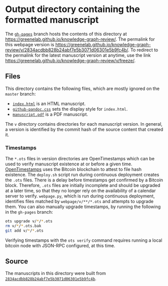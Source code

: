 # Output directory containing the formatted manuscript

The [`gh-pages`](https://github.com/greenelab/knowledge-graph-review/tree/gh-pages) branch hosts the contents of this directory at https://greenelab.github.io/knowledge-graph-review/.
The permalink for this webpage version is https://greenelab.github.io/knowledge-graph-review/v/2834acdbb828b24abf7e5b3071d06301e5b9fc4b/.
To redirect to the permalink for the latest manuscript version at anytime, use the link https://greenelab.github.io/knowledge-graph-review/v/freeze/.

## Files

This directory contains the following files, which are mostly ignored on the `master` branch:

+ [`index.html`](index.html) is an HTML manuscript.
+ [`github-pandoc.css`](github-pandoc.css) sets the display style for `index.html`.
+ [`manuscript.pdf`](manuscript.pdf) is a PDF manuscript.

The `v` directory contains directories for each manuscript version.
In general, a version is identified by the commit hash of the source content that created it.

### Timestamps

The `*.ots` files in version directories are OpenTimestamps which can be used to verify manuscript existence at or before a given time.
[OpenTimestamps](https://opentimestamps.org/) uses the Bitcoin blockchain to attest to file hash existence.
The `deploy.sh` script run during continuous deployment creates the `.ots` files.
There is a delay before timestamps get confirmed by a Bitcoin block.
Therefore, `.ots` files are initially incomplete and should be upgraded at a later time, so that they no longer rely on the availability of a calendar server to verify.
`webpage.py`, which is run during continuous deployment, identifies files matched by `webpage/v/**/*.ots` and attempts to upgrade them.
You can also manually upgrade timestamps, by running the following in the `gh-pages` branch:

```sh
ots upgrade v/*/*.ots
rm v/*/*.ots.bak
git add v/*/*.ots
```

Verifying timestamps with the `ots verify` command requires running a local bitcoin node with JSON-RPC configured, at this time.

## Source

The manuscripts in this directory were built from
[`2834acdbb828b24abf7e5b3071d06301e5b9fc4b`](https://github.com/greenelab/knowledge-graph-review/commit/2834acdbb828b24abf7e5b3071d06301e5b9fc4b).
